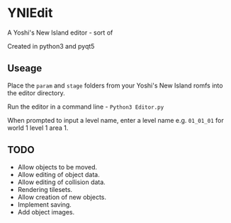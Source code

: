 # YNIEdit
A Yoshi's New Island editor - sort of

Created in python3 and pyqt5

## Useage
Place the `param` and `stage` folders from your Yoshi's New Island romfs into the editor directory. 

Run the editor in a command line - `Python3 Editor.py`

When prompted to input a level name, enter a level name e.g. `01_01_01` for world 1 level 1 area 1.

## TODO
+ Allow objects to be moved.
+ Allow editing of object data.
+ Allow editing of collision data.
+ Rendering tilesets.
+ Allow creation of new objects.
+ Implement saving.
+ Add object images.
